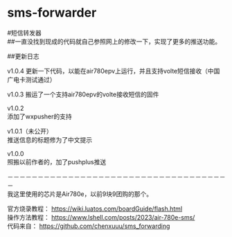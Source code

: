 # sms-forwarder
#短信转发器    
##一直没找到现成的代码就自己参照网上的修改一下，实现了更多的推送功能。    
    
##更新日志

v1.0.4
更新一下代码，以能在air780epv上运行，并且支持volte短信接收（中国广电卡测试通过）


v1.0.3
搬运了一个支持air780epv的volte接收短信的固件
    
v1.0.2     
添加了wxpusher的支持     
     
v1.0.1（未公开）　  
推送信息的标题修为了中文提示     
    
v1.0.0     
照搬以前作者的，加了pushplus推送     

－－－－－－－－－－－－－－－－－－－－－－－－－－－－－－－－－－－－－    
我这里使用的芯片是Air780e，以前9块9团购的那个。    
    
官方烧录教程： https://wiki.luatos.com/boardGuide/flash.html    
操作方法教程： https://www.lshell.com/posts/2023/air-780e-sms/    
代码来自： https://github.com/chenxuuu/sms_forwarding    


